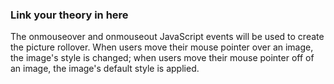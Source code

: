 ### Link your theory in here

The onmouseover and onmouseout JavaScript events will be used to create the picture rollover. When users move their mouse pointer over an image, the image's style is changed; when users move their mouse pointer off of an image, the image's default style is applied.
